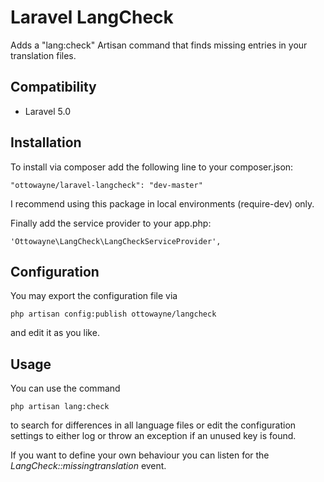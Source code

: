 # Laravel LangCheck

Adds a "lang:check" Artisan command that finds missing entries in your translation files.

## Compatibility

* Laravel 5.0

## Installation

To install via composer add the following line to your composer.json:

```
"ottowayne/laravel-langcheck": "dev-master"
```

I recommend using this package in local environments (require-dev) only.

Finally add the service provider to your app.php:

```
'Ottowayne\LangCheck\LangCheckServiceProvider',
```

## Configuration

You may export the configuration file via

```
php artisan config:publish ottowayne/langcheck
```

and edit it as you like.

## Usage

You can use the command

```
php artisan lang:check
```

to search for differences in all language files or edit the configuration settings to either log or throw an exception if an unused key is found.

If you want to define your own behaviour you can listen for the *LangCheck::missingtranslation* event.
